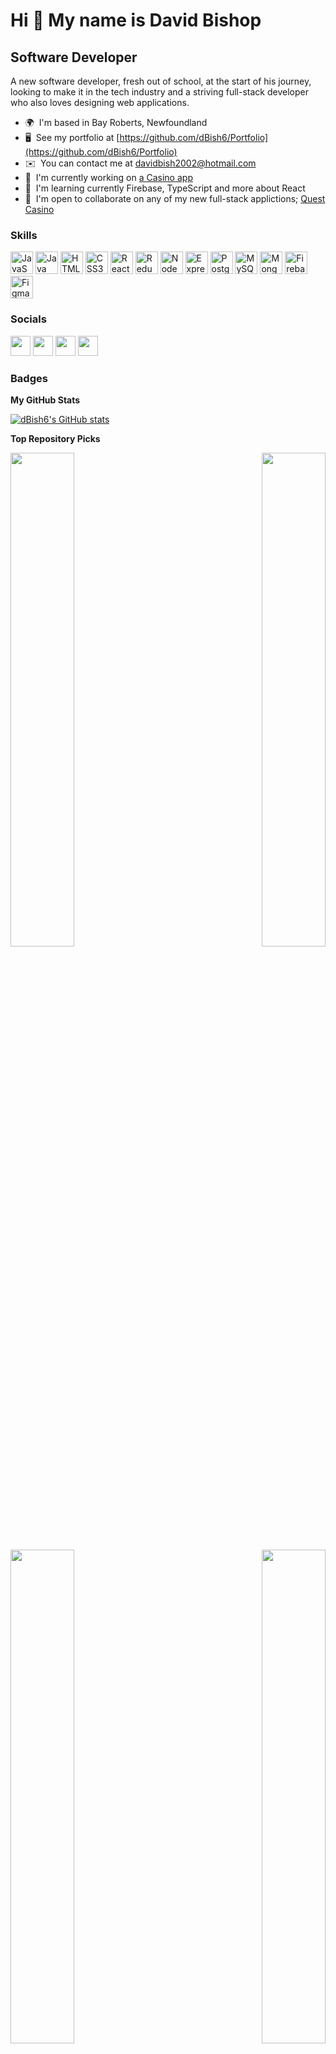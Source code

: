 Hi 👋 My name is David Bishop
=============================

Software Developer
------------------

A new software developer, fresh out of school, at the start of his journey, looking to make it in the tech industry and a striving full-stack developer who also loves designing web applications.

*   🌍  I'm based in Bay Roberts, Newfoundland
*   🖥️  See my portfolio at [https://github.com/dBish6/Portfolio](https://github.com/dBish6/Portfolio)
*   ✉️  You can contact me at [davidbish2002@hotmail.com](mailto:davidbish2002@hotmail.com)
*   🚀  I'm currently working on [a Casino app](https://github.com/dBish6/Quest_Casino_Full-Stack_App)
*   🧠  I'm learning currently Firebase, TypeScript and more about React
*   🤝  I'm open to collaborate on any of my new full-stack applictions; [Quest Casino](https://github.com/dBish6/Quest_Casino_Full-Stack_App)

### Skills

<p align="left">
<a href="https://developer.mozilla.org/en-US/docs/Web/JavaScript" target="_blank" rel="noreferrer"><img src="https://raw.githubusercontent.com/danielcranney/readme-generator/main/public/icons/skills/javascript-colored.svg" width="36" height="36" alt="JavaScript" /></a>
<a href="https://www.oracle.com/java/" target="_blank" rel="noreferrer"><img src="https://raw.githubusercontent.com/danielcranney/readme-generator/main/public/icons/skills/java-colored.svg" width="36" height="36" alt="Java" /></a>
<a href="https://developer.mozilla.org/en-US/docs/Glossary/HTML5" target="_blank" rel="noreferrer"><img src="https://raw.githubusercontent.com/danielcranney/readme-generator/main/public/icons/skills/html5-colored.svg" width="36" height="36" alt="HTML5" /></a>
<a href="https://www.w3.org/TR/CSS/#css" target="_blank" rel="noreferrer"><img src="https://raw.githubusercontent.com/danielcranney/readme-generator/main/public/icons/skills/css3-colored.svg" width="36" height="36" alt="CSS3" /></a>
<a href="https://reactjs.org/" target="_blank" rel="noreferrer"><img src="https://raw.githubusercontent.com/danielcranney/readme-generator/main/public/icons/skills/react-colored.svg" width="36" height="36" alt="React" /></a>
<a href="https://redux.js.org/" target="_blank" rel="noreferrer"><img src="https://raw.githubusercontent.com/danielcranney/readme-generator/main/public/icons/skills/redux-colored.svg" width="36" height="36" alt="Redux" /></a>
<a href="https://nodejs.org/en/" target="_blank" rel="noreferrer"><img src="https://raw.githubusercontent.com/danielcranney/readme-generator/main/public/icons/skills/nodejs-colored.svg" width="36" height="36" alt="NodeJS" /></a>
<a href="https://expressjs.com/" target="_blank" rel="noreferrer"><img src="https://raw.githubusercontent.com/danielcranney/readme-generator/main/public/icons/skills/express-colored-dark.svg" width="36" height="36" alt="Express" /></a>
<a href="https://www.postgresql.org/" target="_blank" rel="noreferrer"><img src="https://raw.githubusercontent.com/danielcranney/readme-generator/main/public/icons/skills/postgresql-colored.svg" width="36" height="36" alt="PostgreSQL" /></a>
<a href="https://www.mysql.com/" target="_blank" rel="noreferrer"><img src="https://raw.githubusercontent.com/danielcranney/readme-generator/main/public/icons/skills/mysql-colored.svg" width="36" height="36" alt="MySQL" /></a>
<a href="https://www.mongodb.com/" target="_blank" rel="noreferrer"><img src="https://raw.githubusercontent.com/danielcranney/readme-generator/main/public/icons/skills/mongodb-colored.svg" width="36" height="36" alt="MongoDB" /></a>
<a href="https://firebase.google.com/" target="_blank" rel="noreferrer"><img src="https://raw.githubusercontent.com/danielcranney/readme-generator/main/public/icons/skills/firebase-colored.svg" width="36" height="36" alt="Firebase" /></a>
<a href="https://www.figma.com/" target="_blank" rel="noreferrer"><img src="https://raw.githubusercontent.com/danielcranney/readme-generator/main/public/icons/skills/figma-colored.svg" width="36" height="36" alt="Figma" /></a>
</p>
                    
### Socials
                                
<p align="left">                         
<a href="https://discord.com/users/kingOFapples#0079" target="_blank" rel="noreferrer"><img src="https://raw.githubusercontent.com/danielcranney/readme-generator/main/public/icons/socials/discord.svg" width="32" height="32" /></a>                     
<a href="https://www.facebook.com/profile.php?id=100008327251671" target="_blank" rel="noreferrer"><img src="https://raw.githubusercontent.com/danielcranney/readme-generator/main/public/icons/socials/facebook.svg" width="32" height="32" /></a>                       
<a href="https://www.github.com/dBish6" target="_blank" rel="noreferrer"><img src="https://raw.githubusercontent.com/danielcranney/readme-generator/main/public/icons/socials/github-dark.svg" width="32" height="32" /></a>                       
<a href="https://www.linkedin.com/in/david-bishop-34a76b237/" target="_blank" rel="noreferrer"><img src="https://raw.githubusercontent.com/danielcranney/readme-generator/main/public/icons/socials/linkedin.svg" width="32" height="32" /></a>
</p>

### Badges

<b>My GitHub Stats</b>

<a href="http://www.github.com/dBish6"><img src="https://github-readme-stats.vercel.app/api?username=dBish6&show_icons=true&hide=&count_private=true&title_color=6366f1&text_color=ffffff&icon_color=6366f1&bg_color=1c1917&hide_border=true&show_icons=true" alt="dBish6's GitHub stats" /></a>

<b>Top Repository Picks</b>

<div width="100%" align="center">
<a href="https://github.com/dBish6/Full-Stack_SpringAPI_Sprint2_Final" align="left"><img align="left" width="45%" src="https://github-readme-stats.vercel.app/api/pin/?username=dBish6&repo=Full-Stack_SpringAPI_Sprint2_Final&title_color=6366f1&text_color=ffffff&icon_color=6366f1&bg_color=1c1917&hide_border=true&locale=en" /></a>
<a href="https://github.com/dBish6/class-work" align="right"><img align="right" width="45%" src="https://github-readme-stats.vercel.app/api/pin/?username=dBish6&repo=Portfolio&title_color=6366f1&text_color=ffffff&icon_color=6366f1&bg_color=1c1917&hide_border=true&locale=en" /></a>
</div><br /><br /><br /><br /><br /><br /><br />

<br />

<div width="100%" align="center">
<a href="https://github.com/dBish6/class-work" align="left"><img align="left" width="45%" src="https://github-readme-stats.vercel.app/api/pin/?username=dBish6&repo=class-work&title_color=6366f1&text_color=ffffff&icon_color=6366f1&bg_color=1c1917&hide_border=true&locale=en" /></a><a href="https://github.com/dBish6/Quest_Casino_Full-Stack_App" align="right"><img align="right" width="45%" src="https://github-readme-stats.vercel.app/api/pin/?username=dBish6&repo=Quest_Casino_Full-Stack_App&title_color=6366f1&text_color=ffffff&icon_color=6366f1&bg_color=1c1917&hide_border=true&locale=en" /></a></div>
